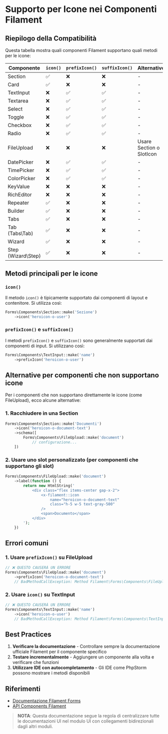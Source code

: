 # Supporto per Icone nei Componenti Filament

## Riepilogo della Compatibilità

Questa tabella mostra quali componenti Filament supportano quali metodi per le icone:

| Componente          | `icon()`   | `prefixIcon()` | `suffixIcon()` | Alternative |
|---------------------|------------|----------------|----------------|-------------|
| Section             | ✅         | ❌             | ❌             | - |
| Card                | ✅         | ❌             | ❌             | - |
| TextInput           | ❌         | ✅             | ✅             | - |
| Textarea            | ❌         | ✅             | ✅             | - |
| Select              | ❌         | ✅             | ✅             | - |
| Toggle              | ❌         | ✅             | ✅             | - |
| Checkbox            | ❌         | ✅             | ✅             | - |
| Radio               | ❌         | ✅             | ✅             | - |
| FileUpload          | ❌         | ❌             | ❌             | Usare Section o SlotIcon |
| DatePicker          | ❌         | ✅             | ✅             | - |
| TimePicker          | ❌         | ✅             | ✅             | - |
| ColorPicker         | ❌         | ✅             | ✅             | - |
| KeyValue            | ❌         | ❌             | ❌             | - |
| RichEditor          | ❌         | ❌             | ❌             | - |
| Repeater            | ✅         | ❌             | ❌             | - |
| Builder             | ✅         | ❌             | ❌             | - |
| Tabs                | ✅         | ❌             | ❌             | - |
| Tab (Tabs\Tab)      | ✅         | ❌             | ❌             | - |
| Wizard              | ✅         | ❌             | ❌             | - |
| Step (Wizard\Step)  | ✅         | ❌             | ❌             | - |

## Metodi principali per le icone

### `icon()`

Il metodo `icon()` è tipicamente supportato dai componenti di layout e contenitore. Si utilizza così:

```php
Forms\Components\Section::make('Sezione')
    ->icon('heroicon-o-user')
```

### `prefixIcon()` e `suffixIcon()`

I metodi `prefixIcon()` e `suffixIcon()` sono generalmente supportati dai componenti di input. Si utilizzano così:

```php
Forms\Components\TextInput::make('name')
    ->prefixIcon('heroicon-o-user')
```

## Alternative per componenti che non supportano icone

Per i componenti che non supportano direttamente le icone (come FileUpload), ecco alcune alternative:

### 1. Racchiudere in una Section

```php
Forms\Components\Section::make('Documenti')
    ->icon('heroicon-o-document-text')
    ->schema([
        Forms\Components\FileUpload::make('document')
            // configurazione...
    ])
```

### 2. Usare uno slot personalizzato (per componenti che supportano gli slot)

```php
Forms\Components\FileUpload::make('document')
    ->label(function () {
        return new HtmlString('
            <div class="flex items-center gap-x-2">
                <x-filament::icon 
                    name="heroicon-o-document-text" 
                    class="h-5 w-5 text-gray-500" 
                />
                <span>Documento</span>
            </div>
        ');
    })
```

## Errori comuni

### 1. Usare `prefixIcon()` su FileUpload

```php
// ❌ QUESTO CAUSERÀ UN ERRORE
Forms\Components\FileUpload::make('document')
    ->prefixIcon('heroicon-o-document-text')
    // BadMethodCallException: Method Filament\Forms\Components\FileUpload::prefixIcon does not exist.
```

### 2. Usare `icon()` su TextInput

```php
// ❌ QUESTO CAUSERÀ UN ERRORE
Forms\Components\TextInput::make('name')
    ->icon('heroicon-o-user')
    // BadMethodCallException: Method Filament\Forms\Components\TextInput::icon does not exist.
```

## Best Practices

1. **Verificare la documentazione** - Controllare sempre la documentazione ufficiale Filament per il componente specifico
2. **Testare incrementalmente** - Aggiungere un componente alla volta e verificare che funzioni
3. **Utilizzare IDE con autocompletamento** - Gli IDE come PhpStorm possono mostrare i metodi disponibili

## Riferimenti

- [Documentazione Filament Forms](https://filamentphp.com/docs/3.x/forms/fields/overview)
- [API Components Filament](/var/www/html/base_saluteora/laravel/Modules/UI/docs/filament/components-api.md)

> **NOTA**: Questa documentazione segue la regola di centralizzare tutte le documentazioni UI nel modulo UI con collegamenti bidirezionali dagli altri moduli.
